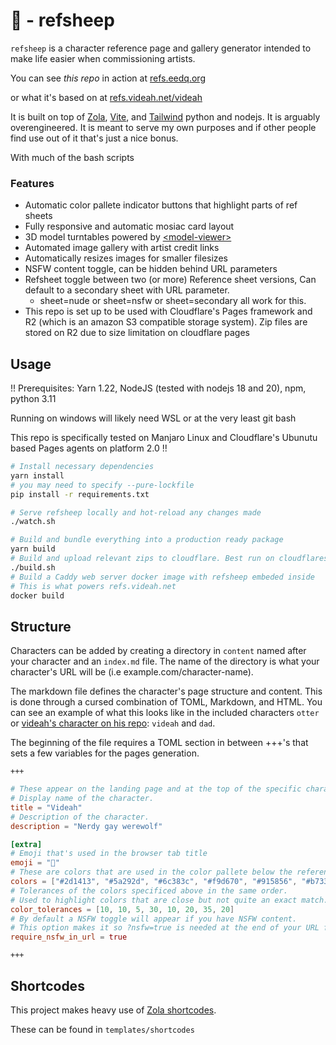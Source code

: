 # 🐑 - refsheep

`refsheep` is a character reference page and gallery generator intended to make life easier when commissioning artists.

You can see _this repo_ in action at [refs.eedq.org](https://refs.eedq.org/otter)

or what it's based on at [refs.videah.net/videah](https://refs.videah.net/videah/)


It is built on top of [Zola](https://www.getzola.org), [Vite](https://vitejs.dev), and [Tailwind](https://tailwindcss.com)
python and nodejs.
It is arguably overengineered. It is meant to serve my own purposes and if other people find use out of it that's just a nice bonus.

With much of the bash scripts 
### Features
- Automatic color pallete indicator buttons that highlight parts of ref sheets
- Fully responsive and automatic mosiac card layout
- 3D model turntables powered by [\<model-viewer\>](https://modelviewer.dev)
- Automated image gallery with artist credit links
- Automatically resizes images for smaller filesizes
- NSFW content toggle, can be hidden behind URL parameters
- Refsheet toggle between two (or more) Reference sheet versions, Can default to a secondary sheet with URL parameter.
  - sheet=nude or sheet=nsfw or sheet=secondary all work for this. 
- This repo is set up to be used with Cloudflare's Pages framework and R2 (which is an amazon S3 compatible storage system). Zip files
are stored on R2 due to size limitation on cloudflare pages
## Usage
!! 
Prerequisites: Yarn 1.22, NodeJS (tested with nodejs 18 and 20), npm, python 3.11 

Running on windows will likely need WSL or at the very least git bash

This repo is specifically tested on Manjaro Linux and Cloudflare's Ubunutu based Pages agents on platform 2.0
!!
```bash
# Install necessary dependencies
yarn install
# you may need to specify --pure-lockfile
pip install -r requirements.txt

# Serve refsheep locally and hot-reload any changes made
./watch.sh

# Build and bundle everything into a production ready package
yarn build
# Build and upload relevant zips to cloudflare. Best run on cloudflares build agent.
./build.sh 
# Build a Caddy web server docker image with refsheep embeded inside
# This is what powers refs.videah.net
docker build
```


## Structure

Characters can be added by creating a directory in `content` named after your character and an `index.md` file.
The name of the directory is what your character's URL will be (i.e example.com/character-name).

The markdown file defines the character's page structure and content. This is done through a cursed combination of TOML, Markdown, and HTML.
You can see an example of what this looks like in the included characters `otter` or [videah's character on his repo](https://github.com/videah/refsheep): `videah` and `dad`.

The beginning of the file requires a TOML section in between +++'s that sets a few variables for the pages generation.

```
+++
```
```toml
# These appear on the landing page and at the top of the specific characters page
# Display name of the character.
title = "Videah"
# Description of the character.
description = "Nerdy gay werewolf"

[extra]
# Emoji that's used in the browser tab title
emoji = "🐺"
# These are colors that are used in the color pallete below the reference sheet.
colors = ["#2d1413", "#5a292d", "#6c383c", "#f9d670", "#915856", "#b73341", "#6baac5", "#f6cfc9"]
# Tolerances of the colors specificed above in the same order.
# Used to highlight colors that are close but not quite an exact match.
color_tolerances = [10, 10, 5, 30, 10, 20, 35, 20]
# By default a NSFW toggle will appear if you have NSFW content.
# This option makes it so ?nsfw=true is needed at the end of your URL for that to appear.
require_nsfw_in_url = true
```
```
+++
```

## Shortcodes

This project makes heavy use of [Zola shortcodes](https://www.getzola.org/documentation/content/shortcodes).

These can be found in `templates/shortcodes`
